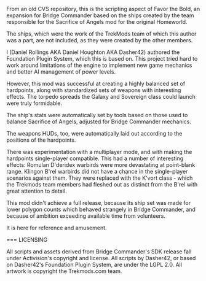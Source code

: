From an old CVS repository, this is the scripting aspect of Favor the Bold,
an expansion for Bridge Commander based on the ships created by the team
responsible for the Sacrifice of Angels mod for the original Homeworld.

The ships, which were the work of the TrekMods team of which this author was
a part, are not included, as they were created by the other members.

I (Daniel Rollings AKA Daniel Houghton AKA Dasher42) authored the Foundation
Plugin System, which this is based on.  This project tried hard to work around
limitations of the engine to implement new game mechanics and better AI
management of power levels.

However, this mod was successful at creating a highly balanced set of
hardpoints, along with standardized sets of weapons with interesting
effects.  The torpedo spreads the Galaxy and Sovereign class could launch
were truly formidable.

The ship's stats were automatically set by tools based on those used to
balance Sacrifice of Angels, adjusted for Bridge Commander mechanics.

The weapons HUDs, too, were automatically laid out according to the
positions of the hardpoints.

There was experimentation with a multiplayer mode, and with making the
hardpoints single-player compatible.  This had a number of interesting
effects:  Romulan D'deridex warbirds were more devastating at point-blank
range.  Klingon B'rel warbirds did not have a chance in the single-player
scenarios against them.  They were replaced with the K'vort class - which
the Trekmods team members had fleshed out as distinct from the B'rel with
great attention to detail.

This mod didn't achieve a full release, because its ship set was made for
lower polygon counts which behaved strangely in Bridge Commander, and
because of ambition exceeding available time from volunteers.

It is here for reference and amusement.

=== LICENSING

All scripts and assets derived from Bridge Commander's SDK release fall
under Activision's copyright and license.  All scripts by Dasher42, or based
on Dasher42's Foundation Plugin System, are under the LGPL 2.0.  All artwork
is copyright the Trekmods.com team.

